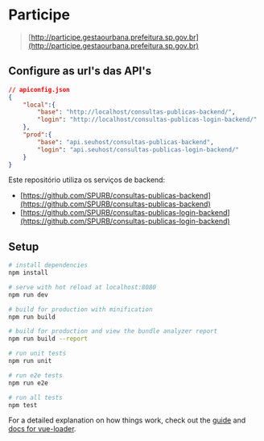 # Participe

> [http://participe.gestaourbana.prefeitura.sp.gov.br](http://participe.gestaourbana.prefeitura.sp.gov.br)

## Configure as url's das API's
``` json
// apiconfig.json
{
	"local":{
		"base": "http://localhost/consultas-publicas-backend/",
		"login": "http://localhost/consultas-publicas-login-backend/"
	},
	"prod":{
		"base": "api.seuhost/consultas-publicas-backend",
		"login": "api.seuhost/consultas-publicas-login-backend/"
	}
}

```
Este repositório utiliza os serviços de backend:
* [https://github.com/SPURB/consultas-publicas-backend](https://github.com/SPURB/consultas-publicas-backend)
* [https://github.com/SPURB/consultas-publicas-login-backend](https://github.com/SPURB/consultas-publicas-login-backend)

## Setup

``` bash
# install dependencies
npm install

# serve with hot reload at localhost:8080
npm run dev

# build for production with minification
npm run build

# build for production and view the bundle analyzer report
npm run build --report

# run unit tests
npm run unit

# run e2e tests
npm run e2e

# run all tests
npm test
```

For a detailed explanation on how things work, check out the [guide](http://vuejs-templates.github.io/webpack/) and [docs for vue-loader](http://vuejs.github.io/vue-loader).
